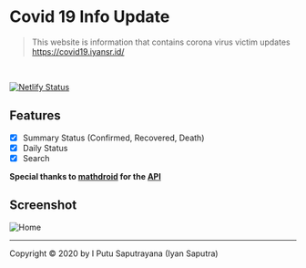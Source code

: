# Covid 19 Info Update

> This website is information that contains corona virus victim updates 
> https://covid19.iyansr.id/

<br/>

[![Netlify Status](https://api.netlify.com/api/v1/badges/5b27650b-ac57-4ca6-b115-c84c5484df16/deploy-status)](https://app.netlify.com/sites/optimistic-jackson-300a63/deploys)

## Features 

- [x] Summary Status (Confirmed, Recovered, Death)
- [x] Daily Status
- [x] Search

**Special thanks to [mathdroid](https://github.com/mathdroid) for the [API](https://github.com/mathdroid/covid19)**

## Screenshot 

![Home](https://res.cloudinary.com/iyansrcloud/image/upload/v1583674596/screenshot/Screen_Shot_2020-03-08_at_20.36.16_k6nwtw.png)


***
Copyright © 2020 by I Putu Saputrayana (Iyan Saputra)
